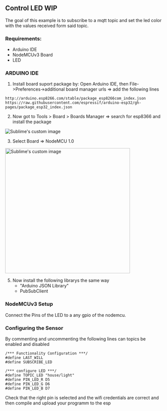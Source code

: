 ## Control LED WIP

The goal of this example is to subscribe to a mqtt topic and set the led color with the values received form said topic. 

### Requirements:

* Arduino IDE
* NodeMCUv3 Board
* LED

### ARDUINO IDE

1. Install board suport package by:
   Open Arduino IDE, then File->Preferences->additional board manager urls => add the following lines

```
http://arduino.esp8266.com/stable/package_esp8266com_index.json
https://raw.githubusercontent.com/espressif/arduino-esp32/gh-pages/package_esp32_index.json
```

2. Now got to Tools > Board > Boards Manager => search for esp8366 and install the package

<p align="left">
  <img src="https://github.com/Shraft/iat_smart_home/assets/67481239/79312e1c-da02-47aa-99a1-8adc181180df" alt="Sublime's custom image"/>
</p>

3. Select Board => NodeMCU 1.0

<p align="left">
  <img src="https://github.com/Shraft/iat_smart_home/assets/67481239/2124f4e0-9951-40dc-8fb4-0dc995ef6b8c" alt="Sublime's custom image" width="400"/>
</p>


5. Now install the following librarys the same way
   - "Arduino JSON Library"
   - PubSubClient

### NodeMCUv3 Setup

Connect the Pins of the LED to a any gpio of the nodemcu.


### Configuring the Sensor

By commenting and uncommenting the following lines can topics be enabled and disabled

```
/*** Functionality Configuration ***/
#define LAST_WILL
#define SUBSCRIBE_LED

/*** configure LED ***/
#define TOPIC_LED "house/light"
#define PIN_LED_R D5
#define PIN_LED_G D6
#define PIN_LED_B D7
```

Check that the right pin is selected and the wifi credentials are correct and then compile and upload your programm to the esp

